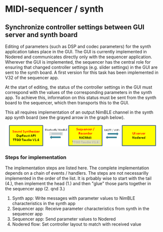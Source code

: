 # MIDI-sequencer / synth

## Synchronize controller settings between GUI server and synth board

Editing of parameters (such as DSP and codec parameters) for the synth application takes place in the GUI. The GUI is currently implemented in Nodered and communicates directly only with the sequencer application. Wherever the GUI is implemented, the sequencer has the central role for ensuring that changed controller settings (e.g. slider settings) in the GUI are sent to the synth board. A first version for this task has been implemented in V32 of the sequencer app.

At the start of editing, the status of the controller settings in the GUI must correspond with the values of the corresponding parameters in the synth app. To achieve this, information on this status must be sent from the synth board to the sequencer, which then transports this to the GUI.

This all requires implementation of an output NimBLE channel in the synth app synth board (see the grayed arrow in the graph below).


![Architecture](https://github.com/goofy2k/MIDI-sequencer/blob/main/resources/architecture%20graphics%202.png)  


### Steps for implementation

The implementation steps are listed here. The complete implementation depends on a chain of events / handlers. The steps are not necessarilly implemented in the order of the list. It is prbably wise to start with the tail (4.), then implement the head (1.) and then "glue" those parts together in the sequencer app (2. qnd 3.)

1. Synth app: Write messages with parameter values to NimBLE characteristics in the synth app
2. Sequencer app: Receive parameter characteristics from synth in the sequencer app
3. Sequencer app: Send parameter values to Nodered
4. Nodered flow: Set controller layout to match with received value
